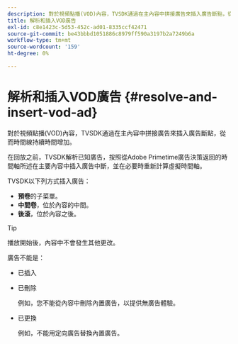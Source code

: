 ```yaml
---
description: 對於視頻點播(VOD)內容，TVSDK通過在主內容中拼接廣告來插入廣告斷點，從而時間線持續時間增加。
title: 解析和插入VOD廣告
exl-id: c8e1423c-5d53-452c-ad01-8335ccf42471
source-git-commit: be43bbbd1051886c8979ff590a3197b2a7249b6a
workflow-type: tm+mt
source-wordcount: '159'
ht-degree: 0%

---
```


# 解析和插入VOD廣告 {#resolve-and-insert-vod-ad}

對於視頻點播(VOD)內容，TVSDK通過在主內容中拼接廣告來插入廣告斷點，從而時間線持續時間增加。

在回放之前，TVSDK解析已知廣告，按照從Adobe Primetime廣告決策返回的時間軸所述在主要內容中插入廣告中斷，並在必要時重新計算虛擬時間軸。

TVSDK以下列方式插入廣告：

* **預卷**&#x200B;的子菜單。
* **中間卷**，位於內容的中間。
* **後滾**，位於內容之後。

>[!TIP]
>
>播放開始後，內容中不會發生其他更改。

廣告不能是：

* 已插入
* 已刪除

   例如，您不能從內容中刪除內置廣告，以提供無廣告體驗。
* 已更換

   例如，不能用定向廣告替換內置廣告。
